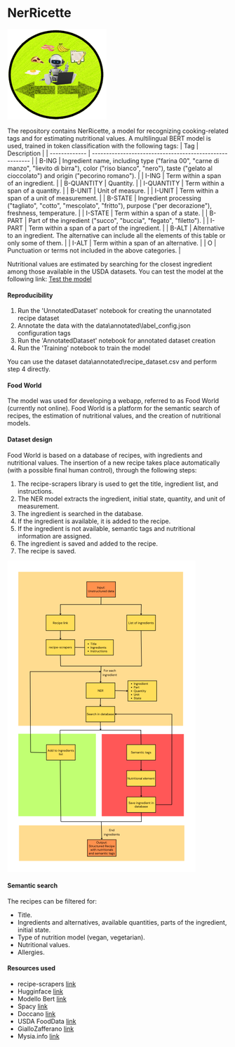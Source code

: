 # NerRicette
![Bot](assets/imgs/bot_green.png?raw=true "Bot")

The repository contains NerRicette, a model for recognizing cooking-related tags and for estimating nutritional values.
A multilingual BERT model is used, trained in token classification with the following tags:
| Tag           | Description                                              |
| ------------- | -------------------------------------------------------- |
| B-ING         | Ingredient name, including type ("farina 00",  "carne di manzo", "lievito di birra"), color ("riso bianco", "nero"),  taste ("gelato al cioccolato") and origin ("pecorino romano").            |
| I-ING         | Term within a span of an ingredient.                     |
| B-QUANTITY    | Quantity.                                                |
| I-QUANTITY    | Term within a span of a quantity.                        |
| B-UNIT        | Unit of measure.                                         |
| I-UNIT        | Term within a span of a unit of measurement.             |
| B-STATE       | Ingredient processing ("tagliato", "cotto", "mescolato", "fritto"), purpose ("per decorazione"), freshness, temperature.         |
| I-STATE       | Term within a span of a state.                           |
| B-PART        | Part of the ingredient  ("succo", "buccia", "fegato", "filetto").                                                                |
| I-PART        | Term within a span of a part of the ingredient.          |
| B-ALT         |   Alternative to an ingredient. The alternative can include all the elements of this table or only some of them.                 |
| I-ALT         | Term within a span of an alternative.                    |
| O             | Punctuation or terms not included in the above categories.                                                                       |

Nutritional values are estimated by searching for the closest ingredient among those available in the USDA datasets.
You can test the model at the following link:
[Test the model](https://colab.research.google.com/drive/1uDFF2jacVXE4TaxSXtPhCpB4YNwkganj#)

#### Reproducibility

1. Run the 'UnnotatedDataset' notebook for creating the unannotated recipe dataset
2. Annotate the data with the data\annotated\label_config.json configuration tags
3. Run the 'AnnotatedDataset' notebook for annotated dataset creation
4. Run the 'Training' notebook to train the model

You can use the dataset data\annotated\recipe_dataset.csv and perform step 4 directly.
#### Food World
The model was used for developing a webapp, referred to as Food World (currently not online).
Food World is a platform for the semantic search of recipes, the estimation of nutritional values, and the creation of nutritional models.

#### Dataset design
Food World is based on a database of recipes, with ingredients and nutritional values.
The insertion of a new recipe takes place automatically (with a possible final human control), through the following steps:
1. The recipe-scrapers library is used to get the title, ingredient list, and instructions.
2. The NER model extracts the ingredient, initial state, quantity, and unit of measurement.
3. The ingredient is searched in the database.
4. If the ingredient is available, it is added to the recipe.
5. If the ingredient is not available, semantic tags and nutritional information are assigned.
6. The ingredient is saved and added to the recipe.
7. The recipe is saved.

![Bot](assets/imgs/scheme.png?raw=true "Bot")

#### Semantic search
The recipes can be filtered for:
* Title.
* Ingredients and alternatives, available quantities, parts of the ingredient, initial state.
* Type of nutrition model (vegan, vegetarian).
* Nutritional values.
* Allergies.
#### Resources used
* recipe-scrapers [link](https://github.com/hhursev/recipe-scrapers)
* Hugginface [link](https://huggingface.co/)
* Modello Bert [link](https://huggingface.co/bert-base-multilingual-uncased)
* Spacy [link](https://spacy.io/)
* Doccano [link](https://github.com/doccano/doccano)
* USDA FoodData [link](https://fdc.nal.usda.gov/)
* GialloZafferano [link](https://www.giallozafferano.it/)
* Mysia.info [link](https://www.misya.info/)
